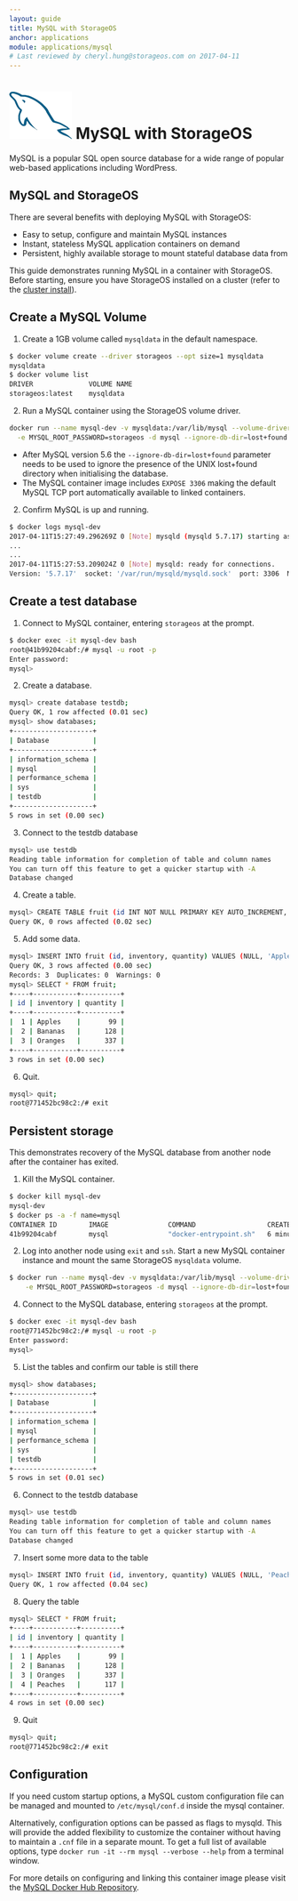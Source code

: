 ```yaml
---
layout: guide
title: MySQL with StorageOS
anchor: applications
module: applications/mysql
# Last reviewed by cheryl.hung@storageos.com on 2017-04-11
---
```



# ![image](/images/docs/explore/mysqllogo.png) MySQL with StorageOS

MySQL is a popular SQL open source database for a wide range of popular web-based applications including WordPress.

## MySQL and StorageOS

There are several benefits with deploying MySQL with StorageOS:

* Easy to setup, configure and maintain MySQL instances
* Instant, stateless MySQL application containers on demand
* Persistent, highly available storage to mount stateful database data from

This guide demonstrates running MySQL in a container with StorageOS. Before
starting, ensure you have StorageOS installed on a cluster (refer to the
[cluster install](../install/clusterinstall.html)).

## Create a MySQL Volume

1. Create a 1GB volume called `mysqldata` in the default namespace.
```bash
$ docker volume create --driver storageos --opt size=1 mysqldata
mysqldata
$ docker volume list
DRIVER              VOLUME NAME
storageos:latest    mysqldata
```

2. Run a MySQL container using the StorageOS volume driver.
```bash
docker run --name mysql-dev -v mysqldata:/var/lib/mysql --volume-driver=storageos \
  -e MYSQL_ROOT_PASSWORD=storageos -d mysql --ignore-db-dir=lost+found --explicit_defaults_for_timestamp
```
* After MySQL version 5.6 the `--ignore-db-dir=lost+found` parameter needs to be used to ignore the presence of the UNIX lost+found directory when initialising the database.
* The MySQL container image includes `EXPOSE 3306` making the default MySQL TCP port automatically available to linked containers.


2. Confirm MySQL is up and running.
```bash
$ docker logs mysql-dev
2017-04-11T15:27:49.296269Z 0 [Note] mysqld (mysqld 5.7.17) starting as process 1 ...
...
...
2017-04-11T15:27:53.209024Z 0 [Note] mysqld: ready for connections.
Version: '5.7.17'  socket: '/var/run/mysqld/mysqld.sock'  port: 3306  MySQL Community Server (GPL)
```

## Create a test database

1. Connect to MySQL container, entering `storageos` at the prompt.
```bash
$ docker exec -it mysql-dev bash
root@41b99204cabf:/# mysql -u root -p
Enter password:
mysql>
```

2. Create a database.
```bash
mysql> create database testdb;
Query OK, 1 row affected (0.01 sec)
mysql> show databases;
+--------------------+
| Database           |
+--------------------+
| information_schema |
| mysql              |
| performance_schema |
| sys                |
| testdb             |
+--------------------+
5 rows in set (0.00 sec)
```

3. Connect to the testdb database
```bash
mysql> use testdb
Reading table information for completion of table and column names
You can turn off this feature to get a quicker startup with -A
Database changed
```

4. Create a table.
```bash
mysql> CREATE TABLE fruit (id INT NOT NULL PRIMARY KEY AUTO_INCREMENT, inventory CHAR(25), quantity INT(7));
Query OK, 0 rows affected (0.02 sec)
```

5. Add some data.
```bash
mysql> INSERT INTO fruit (id, inventory, quantity) VALUES (NULL, 'Apples', '99'), (NULL, 'Bananas', '128'), (NULL, 'Oranges', '337');
Query OK, 3 rows affected (0.00 sec)
Records: 3  Duplicates: 0  Warnings: 0
mysql> SELECT * FROM fruit;
+----+-----------+----------+
| id | inventory | quantity |
+----+-----------+----------+
|  1 | Apples    |       99 |
|  2 | Bananas   |      128 |
|  3 | Oranges   |      337 |
+----+-----------+----------+
3 rows in set (0.00 sec)
```

6. Quit.
```bash
mysql> quit;
root@771452bc98c2:/# exit
```

## Persistent storage

This demonstrates recovery of the MySQL database from another node after the
container has exited.

1. Kill the MySQL container.
```bash
$ docker kill mysql-dev
mysql-dev
$ docker ps -a -f name=mysql
CONTAINER ID        IMAGE               COMMAND                  CREATED             STATUS                        PORTS               NAMES
41b99204cabf        mysql               "docker-entrypoint.sh"   6 minutes ago       Exited (137) 14 seconds ago                       mysql-dev
```

2. Log into another node using `exit` and `ssh`. Start a new MySQL container
instance and mount the same StorageOS `mysqldata` volume.
```bash
$ docker run --name mysql-dev -v mysqldata:/var/lib/mysql --volume-driver=storageos \
    -e MYSQL_ROOT_PASSWORD=storageos -d mysql --ignore-db-dir=lost+found
```

4. Connect to the MySQL database, entering `storageos` at the prompt.
```bash
$ docker exec -it mysql-dev bash
root@771452bc98c2:/# mysql -u root -p
Enter password:
mysql>
```

5. List the tables and confirm our table is still there
```bash
mysql> show databases;
+--------------------+
| Database           |
+--------------------+
| information_schema |
| mysql              |
| performance_schema |
| sys                |
| testdb             |
+--------------------+
5 rows in set (0.01 sec)
```

6. Connect to the testdb database
```bash
mysql> use testdb
Reading table information for completion of table and column names
You can turn off this feature to get a quicker startup with -A
Database changed
```

7. Insert some more data to the table
```bash
mysql> INSERT INTO fruit (id, inventory, quantity) VALUES (NULL, 'Peaches', '117');
Query OK, 1 row affected (0.04 sec)
```

8. Query the table
```bash
mysql> SELECT * FROM fruit;
+----+-----------+----------+
| id | inventory | quantity |
+----+-----------+----------+
|  1 | Apples    |       99 |
|  2 | Bananas   |      128 |
|  3 | Oranges   |      337 |
|  4 | Peaches   |      117 |
+----+-----------+----------+
4 rows in set (0.00 sec)
```

9. Quit
```bash
mysql> quit;
root@771452bc98c2:/# exit
```

## Configuration

If you need custom startup options, a MySQL custom configuration file can be managed and mounted to `/etc/mysql/conf.d` inside the mysql container.

Alternatively, configuration options can be passed as flags to mysqld. This will provide the added flexibility to customize the container without having to maintain a `.cnf` file in a separate mount.  To get a full list of available options, type `docker run -it --rm mysql --verbose --help` from a terminal window.

For more details on configuring and linking this container image please visit the  [MySQL Docker Hub Repository](https://hub.docker.com/_/mysql/ "MySQL Repository").
